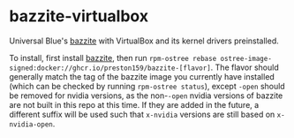 # bazzite-virtualbox

Universal Blue's [bazzite] with VirtualBox and its kernel drivers preinstalled.

To install, first install [bazzite], then run
`rpm-ostree rebase ostree-image-signed:docker://ghcr.io/preston159/bazzite-[flavor]`.
The flavor should generally match the tag of the bazzite image you currently
have installed (which can be checked by running `rpm-ostree status`), except
`-open` should be removed for nvidia versions, as the non-`-open` nvidia
versions of bazzite are not built in this repo at this time. If they are added
in the future, a different suffix will be used such that `x-nvidia` versions
are still based on `x-nvidia-open`.


[bazzite]: https://github.com/ublue-os/bazzite
